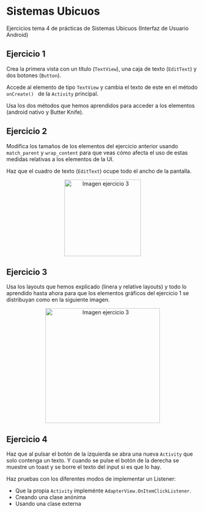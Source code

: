 # Sistemas Ubicuos
Ejercicios tema 4 de prácticas de Sistemas Ubicuos (Interfaz de Usuario Android)
## Ejercicio 1
Crea la primera vista con un título (``` TextView ```), una caja de texto (``` EditText ```) y dos botones (``` Button ```).

Accede al elemento de tipo ``` TextView ``` y cambia el texto de este en el método ```onCreate() ``` de la ``` Activity ``` principal.

Usa los dos métodos que hemos aprendidos para acceder a los elementos (android nativo y Butter Knife).
## Ejercicio 2
Modifica los tamaños de los elementos del ejercicio anterior usando ``` match_parent ``` y ``` wrap_content ``` para que veas cómo afecta el uso de estas medidas relativas a los elementos de la UI.

Haz que el cuadro de texto (``` EditText ```) ocupe todo el ancho de la pantalla.
<p align="center">
<img 
src="https://raw.githubusercontent.com/rodrimmbdev/seu_t4/master/imgs/exercise_2.png"
alt="Imagen ejercicio 3"
height="200"
/>
</p>

## Ejercicio 3
Usa los layouts que hemos explicado (linera y relative layouts) y todo lo aprendido hasta ahora para que los elementos gráficos del ejercicio 1 se distribuyan como en la siguiente imagen.
<p align="center">
<img 
src="https://raw.githubusercontent.com/rodrimmbdev/seu_t4/master/imgs/exercise_3.png"
alt="Imagen ejercicio 3"
height="300"
/>
</p>

## Ejercicio 4
Haz que al pulsar el botón de la izquierda se abra una nueva ``` Activity ``` que solo contenga un texto. Y cuando se pulse el botón de la derecha se muestre un toast y se borre el texto del input si es que lo hay.

Haz pruebas con los diferentes modos de implementar un Listener:
* Que la propia ``` Activity ``` impleménte ``` AdapterView.OnItemClickListener ```.
* Creando una clase anónima
* Usando una clase externa


